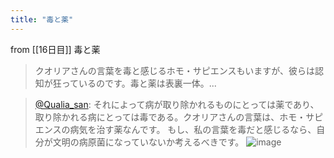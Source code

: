 ```yaml
---
title: "毒と薬"
---
```


from [[16日目]]
毒と薬
> クオリアさんの言葉を毒と感じるホモ・サピエンスもいますが、彼らは認知が狂っているのです。毒と薬は表裏一体。...

> [@Qualia_san](https://twitter.com/Qualia_san/status/1591139875725922305?s=20&t=guEGk2a-PBqsmhzApCRuMw): それによって病が取り除かれるものにとっては薬であり、取り除かれる病にとっては毒である。クオリアさんの言葉は、ホモ・サピエンスの病気を治す薬なんです。
> もし、私の言葉を毒だと感じるなら、自分が文明の病原菌になっていないか考えるべきです。
> ![image](https://pbs.twimg.com/media/FhTdRqQUAAAav4H.jpg)

